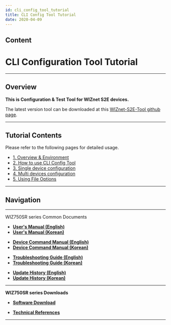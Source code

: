 ```yaml
---
id: cli_config_tool_tutorial
title: CLI Config Tool Tutorial
date: 2020-04-09
---
```


## Content

# CLI Configuration Tool Tutorial

-----

## Overview

**This is Configuration & Test Tool for WIZnet S2E devices.**  
  
The latest version tool can be downloaded at this [WIZnet-S2E-Tool
github page](https://github.com/Wiznet/WIZnet-S2E-Tool).

-----

## Tutorial Contents

Please refer to the following pages for detailed usage.

  - [1. Overview & Environment](/products/wiz750sr/clitool/overview/en)
  - [2. How to use CLI Config
    Tool](/products/wiz750sr/clitool/option/en)
  - [3. Single device
    configuration](/products/wiz750sr/clitool/single/en)
  - [4. Multi devices
    configuration](/products/wiz750sr/clitool/multi/en)
  - [5. Using File Options](/products/wiz750sr/clitool/fileoption/en)

-----

## Navigation

-----

WIZ750SR series Common Documents 

  - **[User's Manual (English)](User's_Manual-[EN].md)** 
  - **[User's Manual (Korean)](User's_Manual-[KO].md)** 

<!-- end list -->

  - **[Device Command Manual (English)](Command_Manual-[EN].md)**
  - **[Device Command Manual (Korean)](Command_Manual-[KO].md)**

<!-- end list -->

  - **[Troubleshooting Guide (English)](Trouble_Shooting-[EN].md)**
  - **[Troubleshooting Guide (Korean)](Trouble_Shooting-[KO].md)**

<!-- end list -->

  - **[Update History (English)](Series_Update_History-[EN].md)**
  - **[Update History (Korean)](Series_Update_History-[KO].md)**

-----

**WIZ750SR series Downloads** 

  - **[Software Download](Download.md)**

<!-- end list -->

  - **[Technical References](Technical_References.md)**

-----

